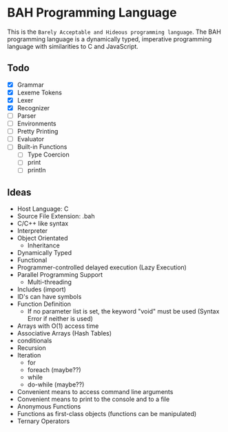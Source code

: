 # BAH Programming Language
This is the `Barely Acceptable and Hideous programming language`. The BAH programming language is a dynamically typed, imperative programming language with similarities to C and JavaScript.

## Todo
* [x] Grammar
* [x] Lexeme Tokens
* [x] Lexer
* [x] Recognizer
* [ ] Parser
* [ ] Environments
* [ ] Pretty Printing
* [ ] Evaluator
* [ ] Built-in Functions
    * [ ] Type Coercion
    * [ ] print
    * [ ] println

## Ideas
* Host Language: C
* Source File Extension: .bah
* C/C++ like syntax
* Interpreter
* Object Orientated
    * Inheritance
* Dynamically Typed
* Functional
* Programmer-controlled delayed execution (Lazy Execution)
* Parallel Programming Support
    * Multi-threading
* Includes (import)
* ID's can have symbols
* Function Definition
    * If no parameter list is set, the keyword "void" must be used (Syntax Error if neither is used)
* Arrays with O(1) access time
* Associative Arrays (Hash Tables)
* conditionals
* Recursion
* Iteration
    * for
    * foreach (maybe??)
    * while
    * do-while (maybe??)
* Convenient means to access command line arguments
* Convenient means to print to the console and to a file
* Anonymous Functions
* Functions as first-class objects (functions can be manipulated)
* Ternary Operators
